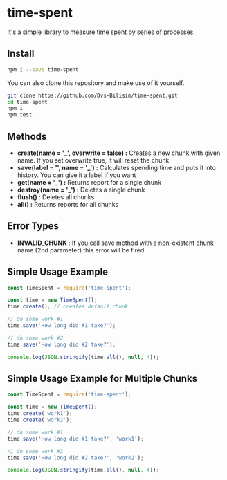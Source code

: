 # time-spent

It's a simple library to measure time spent by series of processes.

## Install

```bash
npm i --save time-spent
```

You can also clone this repository and make use of it yourself.

```bash
git clone https://github.com/Dvs-Bilisim/time-spent.git
cd time-spent
npm i
npm test
```

## Methods

- **create(name = '_', overwrite = false) :** Creates a new chunk with given name. If you set overwrite true, it will reset the chunk
- **save(label = '', name = '_') :** Calculates spending time and puts it into history. You can give it a label if you want
- **get(name = '_') :** Returns report for a single chunk
- **destroy(name = '_') :** Deletes a single chunk
- **flush() :** Deletes all chunks
- **all() :** Returns reports for all chunks

## Error Types

- **INVALID_CHUNK :** If you call save method with a non-existent chunk name (2nd parameter) this error will be fired.

## Simple Usage Example

```js
const TimeSpent = require('time-spent');

const time = new TimeSpent();
time.create(); // creates default chunk

// do some work #1
time.save('How long did #1 take?');

// do some work #2
time.save('How long did #2 take?');

console.log(JSON.stringify(time.all(), null, 4));
```

## Simple Usage Example for Multiple Chunks

```js
const TimeSpent = require('time-spent');

const time = new TimeSpent();
time.create('work1');
time.create('work2');

// do some work #1
time.save('How long did #1 take?', 'work1');

// do some work #2
time.save('How long did #2 take?', 'work2');

console.log(JSON.stringify(time.all(), null, 4));
```